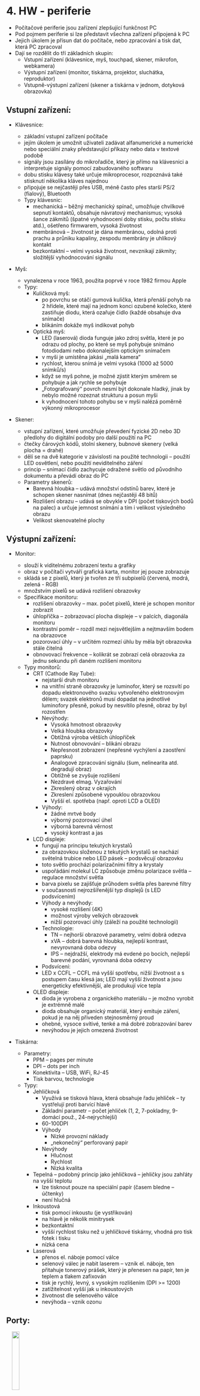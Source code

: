 # 4. HW - periferie

- Počítačové periferie jsou zařízení zlepšující funkčnost PC
- Pod pojmem periferie si lze představit všechna zařízení připojená k PC
- Jejich úkolem je přísun dat do počítače, nebo zpracování a tisk dat, která PC zpracoval
- Dají se rozdělit do tří základních skupin:
	- Vstupní zařízení (klávesnice, myš, touchpad, skener, mikrofon, webkamera)
	- Výstupní zařízení (monitor, tiskárna, projektor, sluchátka, reproduktor)
	- Vstupně-výstupní zařízení (skener a tiskárna v jednom, dotyková obrazovka)

## Vstupní zařízení:
- Klávesnice:
    - základní vstupní zařízení počítače
    - jejím úkolem je umožnit uživateli zadávat alfanumerické a numerické nebo speciální znaky představující příkazy nebo data v textové podobě
    - signály jsou zasílány do mikrořadiče, který je přímo na klávesnici a interpretuje signály pomocí zabudovaného softwaru
    - dobu stisku klávesy také určuje mikroprocesor, rozpoznává také stisknutí několika kláves najednou
    - připojuje se nejčastěji přes USB, méně často přes starší PS/2 (fialový), Bluetooth
    - Typy klávesnic:
        - mechanická – běžný mechanický spínač, umožňuje chvilkové sepnutí kontaktů, obsahuje návratový mechanismus; vysoká šance zákmitů (špatné vyhodnocení doby stisku, počtu stisku atd.), ošetřeno firmwarem, vysoká životnost
        - membránová – životnost je dána membránou, odolná proti prachu a průniku kapaliny, zespodu membrány je uhlíkový kontakt
        - bezkontaktní – velmi vysoká životnost, nevznikají zákmity; složitější vyhodnocování signálu

- Myš:
    - vynalezena v roce 1963, použita poprvé v roce 1982 firmou Apple
    - Typy:
        - Kuličková myš:
            - po povrchu se otáčí gumová kulička, která přenáší pohyb na 2 hřídele, které mají na jednom konci ozubené kolečko, které zastiňuje diodu, která ozařuje čidlo (každé obsahuje dva snímače)
            - blikáním dokáže myš indikovat pohyb
        - Optická myš:
            - LED (laserová) dioda funguje jako zdroj světla, které je po odrazu od plochy, po které se myš pohybuje snímáno fotodiodami nebo dokonalejším optickým snímačem
            - v myši je umístěna jakási „malá kamera“
            - rychlost, kterou snímá je velmi vysoká (1000 až 5000 snímků/s)
            - když se myš pohne, je možné zjistit kterým směrem se pohybuje a jak rychle se pohybuje
            - „Fotografovaný“ povrch nesmí být dokonale hladký, jinak by nebylo možné rozeznat strukturu a posun myši
            - k vyhodnocení tohoto pohybu se v myši nalézá poměrně výkonný mikroprocesor
- Skener:
    - vstupní zařízení, které umožňuje převedení fyzické 2D nebo 3D předlohy do digitální podoby pro další použití na PC
    - čtečky čárových kódů, stolní skenery, bubnové skenery (velká plocha = drahé)
    - dělí se na dvě kategorie v závislosti na použité technologii – použití LED osvětlení, nebo použití neviditelného záření
    - princip – snímací čidlo zachycuje odražené světlo od původního dokumentu a převádí obraz do PC
    - Parametry skenerů:
        - Barevná hloubka – udává množství odstínů barev, které je schopen skener nasnímat (dnes nejčastěji 48 bitů)
        - Rozlišení obrazu – udává se obvykle v DPI (počet tiskových bodů na palec) a určuje jemnost snímání a tím i velikost výsledného obrazu
        - Velikost skenovatelné plochy

## Výstupní zařízení:
- Monitor:
    - slouží k viditelnému zobrazení textu a grafiky
    - obraz v počítači vytváří grafická karta, monitor jej pouze zobrazuje
    - skládá se z pixelů, který je tvořen ze tří subpixelů (červená, modrá, zelená - RGB)
    - množstvím pixelů se udává rozlišení obrazovky
    - Specifikace monitoru:
        - rozlišení obrazovky – max. počet pixelů, které je schopen monitor zobrazit
        - úhlopříčka – zobrazovací plocha displeje – v palcích, diagonála monitoru
        - kontrastní poměr – rozdíl mezi nejsvětlejším a nejtmavším bodem na obrazovce
        - pozorovací úhly – v určitém rozmezí úhlu by měla být obrazovka stále čitelná 
        - obnovovací frekvence – kolikrát se zobrazí celá obrazovka za jednu sekundu při daném rozlišení monitoru
    - Typy monitorů:
        - CRT (Cathode Ray Tube):
            - nejstarší druh monitoru
            - na vnitřní straně obrazovky je luminofor, který se rozsvítí po dopadu elektronového svazku vytvořeného elektronovým dělem; svazek elektronů musí dopadat na jednotlivé luminofory přesně, pokud by nesvítilo přesně, obraz by byl rozostřen
            - Nevýhody: 
                - Vysoká hmotnost obrazovky
                - Velká hloubka obrazovky
                - Obtížná výroba větších úhlopříček
                - Nutnost obnovování – blikání obrazu
                - Nepřesnost zobrazení (nepřesné vychýlení a zaostření paprsku)
                - Analogové zpracování signálu (šum, nelinearita atd. degradují obraz)
                - Obtížně se zvyšuje rozlišení
                - Nezdravé elmag. Vyzařování
                - Zkreslený obraz v okrajích
                - Zkreslení způsobené vypouklou obrazovkou
                - Vyšší el. spotřeba (např. oproti LCD a OLED)
            - Výhody:
                - žádné mrtvé body
                - výborný pozorovací úhel
                - výborná barevná věrnost
                - vysoký kontrast a jas
        - LCD displeje:
            - fungují na principu tekutých krystalů
            - za obrazovkou složenou z tekutých krystalů se nachází světelná trubice nebo LED pásek – podsvěcují obrazovku
            - toto světlo prochází polarizačními filtry a krystaly
            - uspořádání molekul LC způsobuje změnu polarizace světla – regulace množství světla
            - barva pixelu se zajišťuje průhodem světla přes barevné filtry
            - v současnosti nejrozšířenější typ displejů (s LED podsvícením)
            - Výhody a nevýhody:
                - vysoké rozlišení (4K)
                - možnost výroby velkých obrazovek
                - nižší pozorovací úhly (záleží na použité technologii)
            - Technologie:
                - TN – nejhorší obrazové parametry, velmi dobrá odezva
                - xVA – dobrá barevná hloubka, nejlepší kontrast, nevyrovnaná doba odezvy
                - IPS – nejdražší, elektrody má evdené po bocích, nejlepší barevné podání, vyrovnaná doba odezvy
            - Podsvícení:
            - LED x CCFL – CCFL má vyšší spotřebu, nižší životnost a s postupem času klesá jas; LED mají vyšší životnost a jsou energeticky efektivnější, ale produkují více tepla
        - OLED displeje:
            - dioda je vyrobena z organického materiálu – je možno vyrobit je extrémně malé
            - dioda obsahuje organický materiál, který emituje záření, pokud je na něj přiveden stejnosměrný proud
            - ohebné, vysoce svítivé, tenké a má dobré zobrazování barev
            - nevýhodou je jejich omezená životnost

- Tiskárna:
    - Parametry:
        - PPM – pages per minute
        - DPI – dots per inch
        - Konektivita – USB, WiFi, RJ-45
        - Tisk barvou, technologie
    - Typy:
        - Jehličková
            - Využívá se tisková hlava, která obsahuje řadu jehliček – ty vystřelují proti barvící hlavě
            - Základní parametr – počet jehliček (1, 2, 7-pokladny, 9-domácí použ., 24-nejrychlejší)
            - 60-100DPI
            - Výhody
                - Nízké provozní náklady
                - „nekonečný“ perforovaný papír
            - Nevýhody
                - Hlučnost
                - Rychlost
                - Nízká kvalita
        - Tepelná – podobný princip jako jehličková – jehličky jsou zahřáty na vyšší teplotu
            - lze tisknout pouze na speciální papír (časem bledne – účtenky)
            - není hlučná
        - Inkoustová
            - tisk pomocí inkoustu (je vystřikován)
            - na hlavě je několik minitrysek
            - bezkontaktní
            - vyšší rychlost tisku než u jehličkové tiskárny, vhodná pro tisk fotek i tisku
            - nízká cena
        - Laserová
            - přenos el. náboje pomocí válce
            - selenový válec je nabit laserem – vznik el. náboje, ten přitahuje tonerový prášek, který je přenesen na papír, ten je teplem a tlakem zafixován
            - tisk je rychlý, levný, s vysokým rozlišením (DPI >= 1200)
            - zatížitelnost vyšší jak u inkoustových
            - životnost dle selenového válce
            - nevýhoda – vznik ozonu
## Porty:

<img src="images/4WH1.jpg" style="display: block; margin-right:auto; margin-left:3%;  width: 20%; height: auto;">

- PS/2 (mini-DIN)
    - používá se u klávesnice a u myši
    - DIN-6 – 6 pinů (2 nevyužity)
    - Rychlost: cca 900 B/s
    - Synchronní sériová komunikace

<img src="images/4HW2.jpg" style="display: block; margin-right:auto; margin-left:3%;  width: 20%; height: auto;">


- COM
    - Starší typ sériového rozhraní
    - Používalo se pro připojení počítačové myši k počítači, propojení staršího mobilního telefonu s počítačem
    - V současné době se uplatňuje pouze při propojení počítače s různými měřícími systémy
    - Rozhraní už není implementováno na základní desky, nahrazeno USB
    - Nepodporuje technologii Plug and Play

<img src="images/4HW3.jpg" style="display: block; margin-right:auto; margin-left:3%;  width: 20%; height: auto;">

- LPT
    - Starší paralelní rozhraní pro komunikaci s pomocí 17 linek
    - Původně byl vytvořen pro komunikaci s tiskárnou; jednosměrný přenos z počítače do tiskárny
    - Později byl přidán oboustranný přenost
    - Konektory – DB-25(počítač) a Centronics (tiskárna)



- USB (Universal Serial Bus)
    - 4 vodiče (bílý (data), zelený (ochrana proti rušení); červený (5V), černý (GND))
    - 4 typy přenosů:
        - Interrupt – pro myši, klávesnice (zařízení, které potřebují řízení pomocí přerušení)
            - zařízení nic nevysílají, ale host se jich ptá, jestli nejsou nové události
        - Bulk – pro přenos velkých bloků dat, např. Tiskárna, externí disky
            - aby se sběrnice nezahltila, je vše řešeno pomocí PING (data jsou rozdělena na pakety, před odesláním dalšího probšhne PING)
        - Isochronní
            - Zařízení, které vyžadují stálý přenos dat bez potvrzování (mic, reproduktor)
            - Řídící – určen pro konfiguraci USB zařízení
            - každé zařízení má popis, který sděluje hostiteli, jak budou komunikovat
    - USB 3.0 – má nově 8 vodičů
        - je částečně kompatibilní s USB 2.0
        - teoretická rychlost přenosu je až 10 Gb/s (záleží na typu)

<img src="images/4WH4.jpg" style="display: block; margin-right:auto; margin-left:3%;  width: 20%; height: auto;">


- FireWire
    - Vysokorychlostní sériové rozhraní vyvinuté pro přenos audia a videa dat 
    - V dnešní době slouží především pro připojení digitální videokamer, externích HD a optických mechanik
    - Různá specifikace IEEE – liší se hlavně rychlostí 
    - Konektor typ 1 – obvykle se nachází v počítači a rozbočovače
    - Typ 2 – obvykle se nachází v periferním zařízení

<img src="images/4HW5.jpg" style="display: block; margin-right:auto; margin-left:3%;  width: 20%; height: auto;">

- VGA
    - nelze přenášet zvuk
    - analogový, synchronní, jednosměrný
    - rozlišení a zobrazovací frekvence je určena připojenou periferií

<img src="images/4HW6.jpg" style="display: block; margin-right:auto; margin-left:3%;  width: 20%; height: auto;">


- DVI, HDMI
    - DVI neumí přenášet zvuk
    - jsou digitální
    - HDMI 1.0 – jedna barevná linka 1,65Gb/s
    - HDMI 1.3 – jedna linka 3,4Gb/s
    - HDMI 1.4 – jedna linka 3,4Gb/s
    - HDMI 2.0 – jedna linka 6Gb/s
- DisplayPort
    - přenos zvuku i videa (až 4K/60Hz) 






[Otázka 3](03HW.md)

[seznam otázek](seznam_otazek.md)
            
[Otázka 5](05HW.md)
            